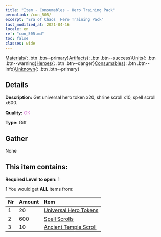 ```yaml
---
title: "Item - Consumables - Hero Training Pack"
permalink: /con_505/
excerpt: "Era of Chaos  Hero Training Pack"
last_modified_at: 2021-04-16
locale: en
ref: "con_505.md"
toc: false
classes: wide
---
```

 [Materials](/Items/){: .btn .btn--primary}[Artifacts](/Items/Artifacts/){: .btn .btn--success}[Units](/Items/Units/){: .btn .btn--warning}[Heroes](/Items/Heroes/){: .btn .btn--danger}[Consumables](/Items/Consumables/){: .btn .btn--info}[Unknown](/Items/Unknown/){: .btn .btn--primary}

## Details
 **Description:** Get universal hero token x20, shrine scroll x10, spell scroll x600.

 **Quality:** <span style="color: #DA70D6">OK</span>

 **Type:** Gift

## Gather

  None

## This item contains:

 **Required Level to open:** 1

 1 You would get **ALL** items  from:

  | Nr | Amount |     Item    |
  |:---|:-------|:------------|
  | 1 | 20 | [Universal Hero Tokens](/Items/her_358/) |  | 
  | 2 | 600 | [Spell Scrolls](/Items/con_694/) |  | 
  | 3 | 10 | [Ancient Temple Scroll](/Items/con_697/) |  | 
